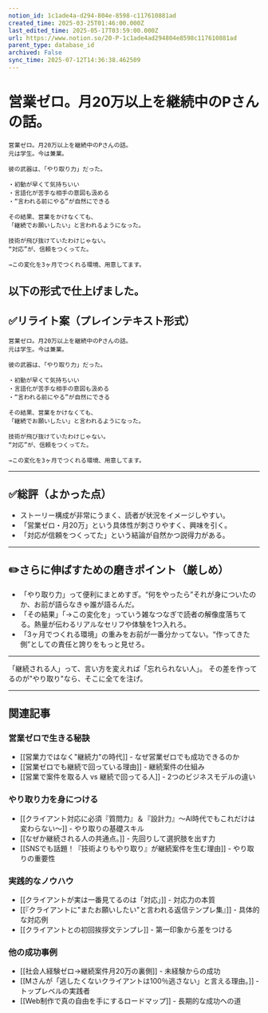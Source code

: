 ```yaml
---
notion_id: 1c1ade4a-d294-804e-8598-c117610881ad
created_time: 2025-03-25T01:46:00.000Z
last_edited_time: 2025-05-17T03:59:00.000Z
url: https://www.notion.so/20-P-1c1ade4ad294804e8598c117610881ad
parent_type: database_id
archived: False
sync_time: 2025-07-12T14:36:38.462509
---
```


# 営業ゼロ。月20万以上を継続中のPさんの話。

```plain text
営業ゼロ。月20万以上を継続中のPさんの話。
元は学生。今は兼業。

彼の武器は、「やり取り力」だった。

・初動が早くて気持ちいい
・言語化が苦手な相手の意図も汲める
・“言われる前にやる”が自然にできる

その結果、営業をかけなくても、
「継続でお願いしたい」と言われるようになった。

技術が飛び抜けていたわけじゃない。
“対応”が、信頼をつくってた。

→この変化を3ヶ月でつくれる環境、用意してます。
```
以下の形式で仕上げました。
---
## ✅リライト案（プレインテキスト形式）
```plain text
営業ゼロ。月20万以上を継続中のPさんの話。
元は学生。今は兼業。

彼の武器は、「やり取り力」だった。

・初動が早くて気持ちいい
・言語化が苦手な相手の意図も汲める
・“言われる前にやる”が自然にできる

その結果、営業をかけなくても、
「継続でお願いしたい」と言われるようになった。

技術が飛び抜けていたわけじゃない。
“対応”が、信頼をつくってた。

→この変化を3ヶ月でつくれる環境、用意してます。

```
---
## ✅総評（よかった点）
- ストーリー構成が非常にうまく、読者が状況をイメージしやすい。
- 「営業ゼロ・月20万」という具体性が刺さりやすく、興味を引く。
- 「対応が信頼をつくってた」という結論が自然かつ説得力がある。
---
## ✏️さらに伸ばすための磨きポイント（厳しめ）
- 「やり取り力」って便利にまとめすぎ。“何をやったら”それが身についたのか、お前が語らなきゃ誰が語るんだ。
- 「その結果」「→この変化を」っていう雑なつなぎで読者の解像度落ちてる。熱量が伝わるリアルなセリフや体験を1つ入れろ。
- 「3ヶ月でつくれる環境」の重みをお前が一番分かってない。“作ってきた側”としての責任と誇りをもっと見せろ。
---
「継続される人」って、言い方を変えれば「忘れられない人」。
その差を作ってるのが"やり取り"なら、そこに全てを注げ。

---

## 関連記事

### 営業ゼロで生きる秘訣
- [[営業力ではなく"継続力"の時代]] - なぜ営業ゼロでも成功できるのか
- [[営業ゼロでも継続で回っている理由]] - 継続案件の仕組み
- [[営業で案件を取る人 vs 継続で回ってる人]] - 2つのビジネスモデルの違い

### やり取り力を身につける
- [[クライアント対応に必須『質問力』＆『設計力』〜AI時代でもこれだけは変わらない〜]] - やり取りの基礎スキル
- [[なぜか継続される人の共通点。]] - 先回りして選択肢を出す力
- [[SNSでも話題！『技術よりもやり取り』が継続案件を生む理由]] - やり取りの重要性

### 実践的なノウハウ
- [[クライアントが実は一番見てるのは「対応」]] - 対応力の本質
- [[『クライアントに"またお願いしたい"と言われる返信テンプレ集』]] - 具体的な対応例
- [[クライアントとの初回挨拶文テンプレ]] - 第一印象から差をつける

### 他の成功事例
- [[社会人経験ゼロ→継続案件月20万の裏側]] - 未経験からの成功
- [[Mさんが「逃したくないクライアントは100％逃さない」と言える理由。]] - トップレベルの実践者
- [[Web制作で真の自由を手にするロードマップ]] - 長期的な成功への道